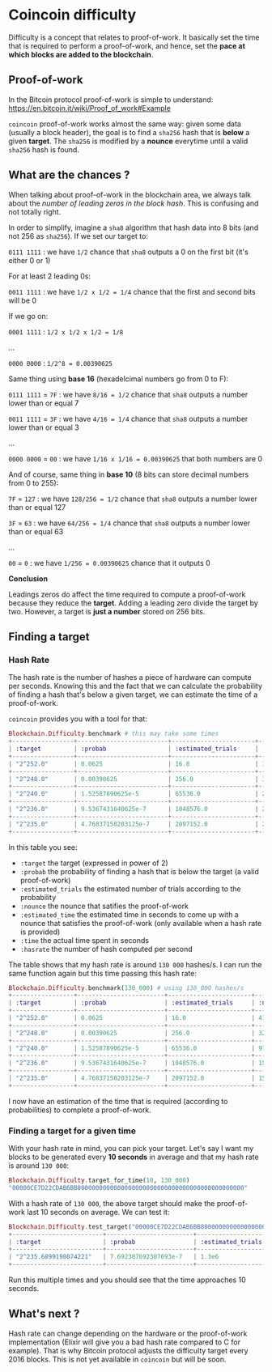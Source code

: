 # Coincoin difficulty

Difficulty is a concept that relates to proof-of-work. It basically set the time that is required to perform a proof-of-work, and hence, set the **pace at which blocks are added to the blockchain**.

## Proof-of-work

In the Bitcoin protocol proof-of-work is simple to understand: https://en.bitcoin.it/wiki/Proof_of_work#Example

`coincoin` proof-of-work works almost the same way: given some data (usually a block header), the goal is to find a `sha256` hash that is **below** a given **target**. The `sha256` is modified by a **nounce** everytime until a valid `sha256` hash is found.

## What are the chances ?

When talking about proof-of-work in the blockchain area, we always talk about the *number of leading zeros in the block hash*. This is confusing and not totally right.

In order to simplify, imagine a `sha8` algorithm that hash data into 8 bits (and not 256 as `sha256`). If we set our target to:

`0111 1111` : we have `1/2` chance that `sha8` outputs a 0 on the first bit (it's either 0 or 1)

For at least 2 leading 0s:

`0011 1111` : we have `1/2 x 1/2 = 1/4` chance that the first and second bits will be 0

If we go on:

`0001 1111` : `1/2 x 1/2 x 1/2 = 1/8`

...

`0000 0000` : `1/2^8 = 0.00390625`

Same thing using **base 16** (hexadelcimal numbers go from 0 to F):

`0111 1111` = `7F` : we have `8/16 = 1/2` chance that `sha8` outputs a number lower than or equal 7

`0011 1111` = `3F` : we have `4/16 = 1/4` chance that `sha8` outputs a number lower than or equal 3

...

`0000 0000` = `00` : we have `1/16 x 1/16 = 0.00390625` that both numbers are 0

And of course, same thing in **base 10** (8 bits can store decimal numbers from 0 to 255):

`7F` = `127` : we have `128/256 = 1/2` chance that `sha8` outputs a number lower than or equal 127

`3F` = `63` : we have `64/256 = 1/4` chance that `sha8` outputs a number lower than or equal 63

...

`00` = `0` : we have `1/256 = 0.00390625` chance that it outputs 0

**Conclusion**

Leadings zeros do affect the time required to compute a proof-of-work because they reduce the **target**. Adding a leading zero divide the target by two. However, a target is **just a number** stored on 256 bits.

## Finding a target

### Hash Rate

The hash rate is the number of hashes a piece of hardware can compute per seconds. Knowing this and the fact that we can calculate the probability of finding a hash that's below a given target, we can estimate the time of a proof-of-work.

`coincoin` provides you with a tool for that:

```elixir
Blockchain.Difficulty.benchmark # this may take some times
+-----------------+-------------------------+-----------------------+----------------+----------------------+---------------+------------------------+
| :target         | :probab                 | :estimated_trials     | :nounce        | :estimated_time      | :time         | :hashrate              |
+-----------------+-------------------------+-----------------------+----------------+----------------------+---------------+------------------------+
| "2^252.0"       | 0.0625                  | 16.0                  | 13             | "n/a"                | 0.0           | "n/a"                  |
+-----------------+-------------------------+-----------------------+----------------+----------------------+---------------+------------------------+
| "2^248.0"       | 0.00390625              | 256.0                 | 33             | "n/a"                | 0.001         | "n/a"                  |
+-----------------+-------------------------+-----------------------+----------------+----------------------+---------------+------------------------+
| "2^240.0"       | 1.52587890625e-5        | 65536.0               | 238476         | "n/a"                | 1.829         | 130386.00328048113     |
+-----------------+-------------------------+-----------------------+----------------+----------------------+---------------+------------------------+
| "2^236.0"       | 9.5367431640625e-7      | 1048576.0             | 2289880        | "n/a"                | 17.604        | 130077.25516927971     |
+-----------------+-------------------------+-----------------------+----------------+----------------------+---------------+------------------------+
| "2^235.0"       | 4.76837158203125e-7     | 2097152.0             | 2289880        | "n/a"                | 17.707        | 129320.60766928333     |
+-----------------+-------------------------+-----------------------+----------------+----------------------+---------------+------------------------+
```

In this table you see:
- `:target` the target (expressed in power of 2)
- `:probab` the probability of finding a hash that is below the target (a valid proof-of-work)
- `:estimated_trials` the estimated number of trials according to the probability
- `:nounce` the nounce that satifies the proof-of-work
- `:estimated_time` the estimated time in seconds to come up with a nounce that satisfies the proof-of-work (only available when a hash rate is provided)
- `:time` the actual time spent in seconds
- `:hasrate` the number of hash computed per second

The table shows that my hash rate is around `130 000` hashes/s. I can run the same function again but this time passing this hash rate:

```elixir
Blockchain.Difficulty.benchmark(130_000) # using 130_000 hashes/s
+-----------------+------------------------+-----------------------+---------------+-------------------------+---------------+-----------------------+
| :target         | :probab                | :estimated_trials     | :nounce       | :estimated_time         | :time         | :hashrate             |
+-----------------+------------------------+-----------------------+---------------+-------------------------+---------------+-----------------------+
| "2^252.0"       | 0.0625                 | 16.0                  | 41            | 1.2307692307692307e-4   | 0.001         | "n/a"                 |
+-----------------+------------------------+-----------------------+---------------+-------------------------+---------------+-----------------------+
| "2^248.0"       | 0.00390625             | 256.0                 | 326           | 0.001969230769230769    | 0.004         | "n/a"                 |
+-----------------+------------------------+-----------------------+---------------+-------------------------+---------------+-----------------------+
| "2^240.0"       | 1.52587890625e-5       | 65536.0               | 97779         | 0.5041230769230769      | 0.737         | "n/a"                 |
+-----------------+------------------------+-----------------------+---------------+-------------------------+---------------+-----------------------+
| "2^236.0"       | 9.5367431640625e-7     | 1048576.0             | 1539392       | 8.06596923076923        | 11.319        | 136000.70677621698    |
+-----------------+------------------------+-----------------------+---------------+-------------------------+---------------+-----------------------+
| "2^235.0"       | 4.76837158203125e-7    | 2097152.0             | 1539392       | 16.13193846153846       | 11.375        | 135331.16483516485    |
+-----------------+------------------------+-----------------------+---------------+-------------------------+---------------+-----------------------+
```

I now have an estimation of the time that is required (according to probabilities) to complete a proof-of-work.

### Finding a target for a given time

With your hash rate in mind, you can pick your target. Let's say I want my blocks to be generated every **10 seconds** in average and that my hash rate is around `130 000`:

```elixir
Blockchain.Difficulty.target_for_time(10, 130_000)
"00000CE7D22CDAB6BB8000000000000000000000000000000000000000000000"
```

With a hash rate of `130 000`, the above target should make the proof-of-work last 10 seconds on average. We can test it:

```elixir
Blockchain.Difficulty.test_target("00000CE7D22CDAB6BB8000000000000000000000000000000000000000000000", 130_000)
+-------------------------+------------------------+----------------------+---------------+--------------------+-------------+-----------------------+
| :target                 | :probab                | :estimated_trials    | :nounce       | :estimated_time    | :time       | :hashrate             |
+-------------------------+------------------------+----------------------+---------------+--------------------+-------------+-----------------------+
| "2^235.6899198074221"   | 7.692307692307693e-7   | 1.3e6                | 1262283       | 10.0               | 9.682       | 130374.19954554843    |
+-------------------------+------------------------+----------------------+---------------+--------------------+-------------+-----------------------+
```

Run this multiple times and you should see that the time approaches 10 seconds.

## What's next ?

Hash rate can change depending on the hardware or the proof-of-work implementation (Elixir will give you a bad hash rate compared to C for example). That is why Bitcoin protocol adjusts the difficulty target every 2016 blocks. This is not yet available in `coincoin` but will be soon.
